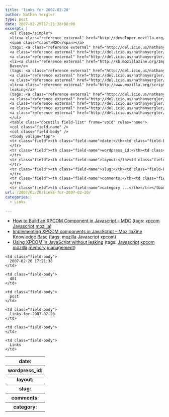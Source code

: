 ```yaml
---
title: 'links for 2007-02-20'
author: Nathan Yergler
type: post
date: 2007-02-20T17:21:38+00:00
excerpt: |
  <ul class="simple">
  <li><a class="reference external" href="http://developer.mozilla.org/en/docs/How_to_Build_an_XPCOM_Component_in_Javascript">How to Build an <span class="caps">XPCOM</span> Component in Javascript –
  <span class="caps">MDC</span></a>
  (tags: <a class="reference external" href="http://del.icio.us/nathanyergler/xpcom">xpcom</a>
  <a class="reference external" href="http://del.icio.us/nathanyergler/Javascript">Javascript</a>
  <a class="reference external" href="http://del.icio.us/nathanyergler/mozilla">mozilla</a>)</li>
  <li><a class="reference external" href="http://kb.mozillazine.org/Implementing_XPCOM_components_in_JavaScript">Implementing <span class="caps">XPCOM</span> components in JavaScript – MozillaZine Knowledge
  Base</a>
  (tags: <a class="reference external" href="http://del.icio.us/nathanyergler/mozilla">mozilla</a>
  <a class="reference external" href="http://del.icio.us/nathanyergler/Javascript">Javascript</a>
  <a class="reference external" href="http://del.icio.us/nathanyergler/xpcom">xpcom</a>)</li>
  <li><a class="reference external" href="http://www.mozilla.org/scriptable/avoiding-leaks.html">Using <span class="caps">XPCOM</span> in JavaScript without
  leaking</a>
  (tags: <a class="reference external" href="http://del.icio.us/nathanyergler/Javascript">Javascript</a>
  <a class="reference external" href="http://del.icio.us/nathanyergler/xpcom">xpcom</a>
  <a class="reference external" href="http://del.icio.us/nathanyergler/mozilla">mozilla</a>
  <a class="reference external" href="http://del.icio.us/nathanyergler/memory">memory</a>
  <a class="reference external" href="http://del.icio.us/nathanyergler/management">management</a>)</li>
  </ul>
  <table class="docutils field-list" frame="void" rules="none">
  <col class="field-name" />
  <col class="field-body" />
  <tbody valign="top">
  <tr class="field"><th class="field-name">date:</th><td class="field-body">2007-02-20 17:21:38</td>
  </tr>
  <tr class="field"><th class="field-name">wordpress_id:</th><td class="field-body">481</td>
  </tr>
  <tr class="field"><th class="field-name">layout:</th><td class="field-body">post</td>
  </tr>
  <tr class="field"><th class="field-name">slug:</th><td class="field-body">links-for-2007-02-20</td>
  </tr>
  <tr class="field"><th class="field-name">comments:</th><td class="field-body"></td>
  </tr>
  <tr class="field"><th class="field-name">category ...</th></tr></tbody></table>
url: /2007/02/20/links-for-2007-02-20/
categories:
  - Links

---
```

<ul class="simple">
  <li>
    <a class="reference external" href="http://developer.mozilla.org/en/docs/How_to_Build_an_XPCOM_Component_in_Javascript">How to Build an <span class="caps">XPCOM</span> Component in Javascript – <span class="caps">MDC</span></a> (tags: <a class="reference external" href="http://del.icio.us/nathanyergler/xpcom">xpcom</a> <a class="reference external" href="http://del.icio.us/nathanyergler/Javascript">Javascript</a> <a class="reference external" href="http://del.icio.us/nathanyergler/mozilla">mozilla</a>)
  </li>
  <li>
    <a class="reference external" href="http://kb.mozillazine.org/Implementing_XPCOM_components_in_JavaScript">Implementing <span class="caps">XPCOM</span> components in JavaScript – MozillaZine Knowledge Base</a> (tags: <a class="reference external" href="http://del.icio.us/nathanyergler/mozilla">mozilla</a> <a class="reference external" href="http://del.icio.us/nathanyergler/Javascript">Javascript</a> <a class="reference external" href="http://del.icio.us/nathanyergler/xpcom">xpcom</a>)
  </li>
  <li>
    <a class="reference external" href="http://www.mozilla.org/scriptable/avoiding-leaks.html">Using <span class="caps">XPCOM</span> in JavaScript without leaking</a> (tags: <a class="reference external" href="http://del.icio.us/nathanyergler/Javascript">Javascript</a> <a class="reference external" href="http://del.icio.us/nathanyergler/xpcom">xpcom</a> <a class="reference external" href="http://del.icio.us/nathanyergler/mozilla">mozilla</a> <a class="reference external" href="http://del.icio.us/nathanyergler/memory">memory</a> <a class="reference external" href="http://del.icio.us/nathanyergler/management">management</a>)
  </li>
</ul>

<table class="docutils field-list" frame="void" rules="none">
  <col class="field-name" /> <col class="field-body" /> <tr class="field">
    <th class="field-name">
      date:
    </th>

    <td class="field-body">
      2007-02-20 17:21:38
    </td>
  </tr>

  <tr class="field">
    <th class="field-name">
      wordpress_id:
    </th>

    <td class="field-body">
      481
    </td>
  </tr>

  <tr class="field">
    <th class="field-name">
      layout:
    </th>

    <td class="field-body">
      post
    </td>
  </tr>

  <tr class="field">
    <th class="field-name">
      slug:
    </th>

    <td class="field-body">
      links-for-2007-02-20
    </td>
  </tr>

  <tr class="field">
    <th class="field-name">
      comments:
    </th>

    <td class="field-body">
    </td>
  </tr>

  <tr class="field">
    <th class="field-name">
      category:
    </th>

    <td class="field-body">
      Links
    </td>
  </tr>
</table>